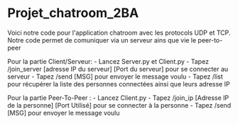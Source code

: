 # Projet_chatroom_2BA

Voici notre code pour l'application chatroom avec les protocols UDP et TCP.
Notre code permet de comuniquer via un serveur ains que vie le peer-to-peer

Pour la partie Client/Serveur:
    - Lancez Server.py et Client.py
    - Tapez /join_server [adresse IP du serveur] [Port du serveur] pour se connecter au serveur
    - Tapez /send [MSG] pour envoyer le message voulu
    - Tapez /list pour récupérer la liste des personnes connectées ainsi que leurs adresse IP


Pour la partie Peer-To-Peer :
    - Lancez Client.py
    - Tapez /join_ip [Adresse IP de la personne] [Port Utilisé] pour se connecter à la personne
    - Tapez /send [MSG] pour envoyer le message voulu
